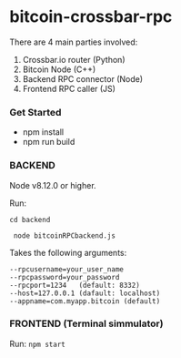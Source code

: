 # bitcoin-crossbar-rpc

There are 4 main parties involved:
1. Crossbar.io router (Python)
2. Bitcoin Node (C++)
3. Backend RPC connector (Node)
4. Frontend RPC caller (JS)

### Get Started
- npm install
- npm run build

### BACKEND
Node v8.12.0 or higher. 

Run:

` cd backend `

` node bitcoinRPCbackend.js`

Takes the following arguments:

```
--rpcusername=your_user_name
--rpcpassword=your_password
--rpcport=1234   (default: 8332)
--host=127.0.0.1 (dafault: localhost)
--appname=com.myapp.bitcoin (default)
```

### FRONTEND (Terminal simmulator)
Run:
`npm start`
